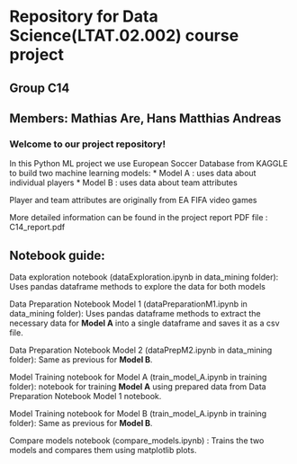 # Repository for Data Science(LTAT.02.002) course project

## Group C14

## Members: Mathias Are, Hans Matthias Andreas

### Welcome to our project repository!

 In this Python ML project we use European Soccer Database from KAGGLE to build two machine learning models:
    * Model A : uses data about individual players
    * Model B : uses data about team attributes

Player and team attributes are originally from EA FIFA video games


More detailed information can be found in the project report PDF file : C14_report.pdf


## Notebook guide:

Data exploration notebook (dataExploration.ipynb in data_mining folder): Uses pandas dataframe methods to explore the data for both models

Data Preparation Notebook Model 1 (dataPreparationM1.ipynb in data_mining folder): Uses pandas dataframe methods to extract the necessary data for **Model A** into a single dataframe and saves it as a csv file.

Data Preparation Notebook Model 2 (dataPrepM2.ipynb in data_mining folder): Same as previous for **Model B**.

Model Training notebook for Model A (train_model_A.ipynb in training folder): notebook for training **Model A** using prepared data from Data Preparation Notebook Model 1 notebook.

Model Training notebook for Model B (train_model_A.ipynb in training folder): Same as previous for **Model B**.

Compare models notebook (compare_models.ipynb) : Trains the two models and compares them using matplotlib plots.






